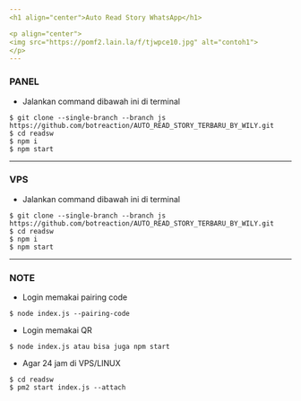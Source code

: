 ```yaml
---
<h1 align="center">Auto Read Story WhatsApp</h1>

<p align="center">
<img src="https://pomf2.lain.la/f/tjwpce10.jpg" alt="contoh1">
</p>
---
```


### PANEL

- Jalankan command dibawah ini di terminal

```
$ git clone --single-branch --branch js https://github.com/botreaction/AUTO_READ_STORY_TERBARU_BY_WILY.git
$ cd readsw
$ npm i
$ npm start
```

---

### VPS

- Jalankan command dibawah ini di terminal

```
$ git clone --single-branch --branch js https://github.com/botreaction/AUTO_READ_STORY_TERBARU_BY_WILY.git
$ cd readsw
$ npm i
$ npm start
```

---

### NOTE

- Login memakai pairing code

```
$ node index.js --pairing-code
```

- Login memakai QR

```
$ node index.js atau bisa juga npm start
```

- Agar 24 jam di VPS/LINUX

```
$ cd readsw
$ pm2 start index.js --attach
```
